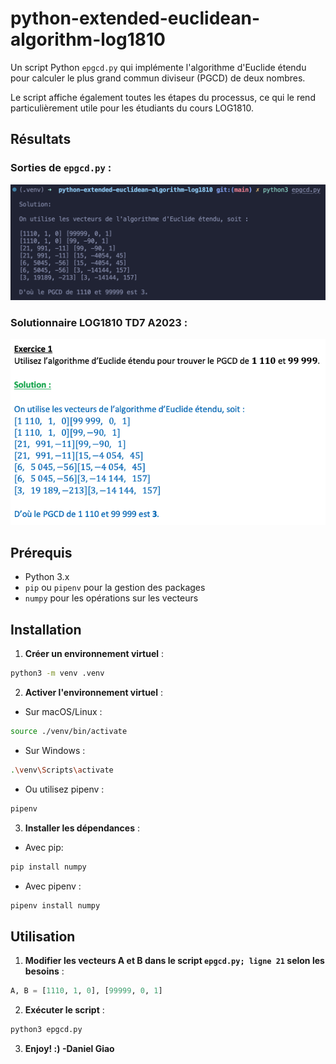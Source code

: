 # python-extended-euclidean-algorithm-log1810

Un script Python `epgcd.py` qui implémente l'algorithme d'Euclide étendu pour calculer le plus grand commun diviseur (PGCD) de deux nombres.

Le script affiche également toutes les étapes du processus, ce qui le rend particulièrement utile pour les étudiants du cours LOG1810.

## Résultats
### Sorties de `epgcd.py` :
![epgcd.py output](.img/epgcd_output.png)
### Solutionnaire LOG1810 TD7 A2023 :
![solutionnaire TD7 A2023](.img/solutionnaire.png)

## Prérequis
- Python 3.x
- `pip` ou `pipenv` pour la gestion des packages
- `numpy` pour les opérations sur les vecteurs

## Installation

1. **Créer un environnement virtuel** :
```bash
python3 -m venv .venv
```
2. **Activer l'environnement virtuel** :
- Sur macOS/Linux :
```bash
source ./venv/bin/activate
```
- Sur Windows :
```bash
.\venv\Scripts\activate
```
- Ou utilisez pipenv :
```bash
pipenv
```

3. **Installer les dépendances** :
- Avec pip:
```bash
pip install numpy
```
- Avec pipenv :
```bash
pipenv install numpy
```

## Utilisation
1. **Modifier les vecteurs A et B dans le script `epgcd.py; ligne 21` selon les besoins** :
```python
A, B = [1110, 1, 0], [99999, 0, 1]
```
2. **Exécuter le script** :
```bash
python3 epgcd.py
```
3. **Enjoy! :) -Daniel Giao**
